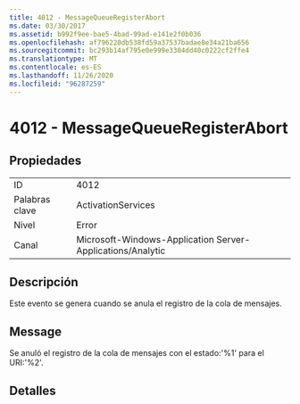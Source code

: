 ```yaml
---
title: 4012 - MessageQueueRegisterAbort
ms.date: 03/30/2017
ms.assetid: b992f9ee-bae5-4bad-99ad-e141e2f0b036
ms.openlocfilehash: af796220db538fd59a37537badae8e34a21ba656
ms.sourcegitcommit: bc293b14af795e0e999e3304dd40c0222cf2ffe4
ms.translationtype: MT
ms.contentlocale: es-ES
ms.lasthandoff: 11/26/2020
ms.locfileid: "96287259"
---
```

# <a name="4012---messagequeueregisterabort"></a>4012 - MessageQueueRegisterAbort

## <a name="properties"></a>Propiedades  
  
|||  
|-|-|  
|ID|4012|  
|Palabras clave|ActivationServices|  
|Nivel|Error|  
|Canal|Microsoft-Windows-Application Server-Applications/Analytic|  
  
## <a name="description"></a>Descripción  

 Este evento se genera cuando se anula el registro de la cola de mensajes.  
  
## <a name="message"></a>Message  

 Se anuló el registro de la cola de mensajes con el estado:'%1' para el URI:'%2'.  
  
## <a name="details"></a>Detalles
